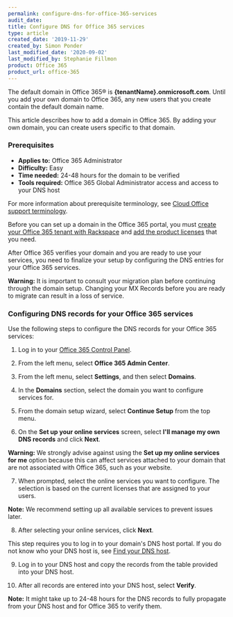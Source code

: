 ```yaml
---
permalink: configure-dns-for-office-365-services
audit_date:
title: Configure DNS for Office 365 services
type: article
created_date: '2019-11-29'
created_by: Simon Ponder
last_modified_date: '2020-09-02'
last_modified_by: Stephanie Fillmon
product: Office 365
product_url: office-365
---
```


The default domain in Office 365&reg; is **{tenantName}.onmicrosoft.com**.  Until you add your own domain to Office 365, any new users that you create contain the default domain name.

This article describes how to add a domain in Office 365. By adding your own domain, you can create users specific to that domain.

### Prerequisites

- **Applies to:** Office 365 Administrator
- **Difficulty:** Easy
- **Time needed:** 24-48 hours for the domain to be verified
- **Tools required:**  Office 365 Global Administrator access and access to your DNS host

For more information about prerequisite terminology, see [Cloud Office support terminology](/support/how-to/cloud-office-support-terminology/).

Before you can set up a domain in the Office 365 portal, you must [create your Office 365 tenant with Rackspace](/support/how-to/set-up-office-365/) and [add the product licenses](/support/how-to/add-an-office-365-license/) that you need.

After Office 365 verifies your domain and you are ready to use your services, you need to finalize your setup by configuring the DNS entries for your Office 365 services.

**Warning:** It is important to consult your migration plan before continuing through the domain setup. Changing your MX Records before you are ready to migrate can result in a loss of service.

### Configuring DNS records for your Office 365 services

Use the following steps to configure the DNS records for your Office 365 services:

1.	Log in to your [Office 365 Control Panel](https://office365.cp.rackspace.com).

2.	From the left menu, select **Office 365 Admin Center**.

3.  From the left menu, select **Settings**, and then select **Domains**.

4.  In the **Domains** section, select the domain you want to configure services for.

5.  From the domain setup wizard, select **Continue Setup** from the top menu.

6.  On the **Set up your online services** screen, select **I'll manage my own DNS records** and click **Next**.

  **Warning:** We strongly advise against using the **Set up my online services for me** option because this can affect services attached to your domain that are not associated with Office 365, such as your website.

7.  When prompted, select the online services you want to configure. The selection is based on the current licenses that are assigned to your users.

**Note:** We recommend setting up all available services to prevent issues later.

8.  After selecting your online services, click **Next**.

This step requires you to log in to your domain's DNS host portal. If you do not know who your DNS host is, see [Find your DNS host](/support/how-to/find-your-dns-host/).

9.  Log in to your DNS host and copy the records from the table provided into your DNS host.

10. After all records are entered into your DNS host, select **Verify**.

**Note:** It might take up to 24-48 hours for the DNS records to fully propagate from your DNS host and for Office 365 to verify them.
